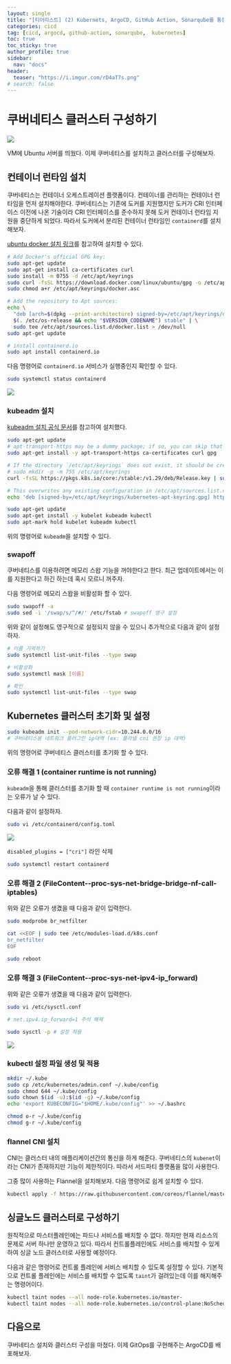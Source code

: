 ```yaml
---
layout: single
title: "[티어리스트] (2) Kubernets, ArgoCD, GitHub Action, Sonarqube를 통한 CICD 구축기"
categories: cicd
tag: [cicd, argocd, github-action, sonarqube,  kubernetes]
toc: true
toc_sticky: true
author_profile: true
sidebar:
  nav: "docs"
header:
  teaser: "https://i.imgur.com/rD4aT7s.png"
# search: false
---
```

# 쿠버네티스 클러스터 구성하기

![](https://i.imgur.com/rD4aT7s.png)

VM에 Ubuntu 서버를 띄웠다. 이제 쿠버네티스를 설치하고 클러스터를 구성해보자.

## 컨테이너 런타임 설치

쿠버네티스는 컨테이너 오케스트레이션 플랫폼이다. 컨테이너를 관리하는 컨테이너 런타임을 먼저 설치해야한다.
쿠버네티스는 기존에 도커를 지원했지만 도커가 CRI 인터페이스 이전에 나온 기술이라 CRI 인터페이스를 준수하지 못해 도커 컨테이너 런타임 지원을 중단하게 되었다. 따라서 도커에서 분리된 컨테이너 런타임인 `containerd`를 설치해보자.

[ubuntu docker 설치 링크](https://docs.docker.com/engine/install/ubuntu/)를 참고하여 설치할 수 있다.

```sh
# Add Docker's official GPG key:
sudo apt-get update
sudo apt-get install ca-certificates curl
sudo install -m 0755 -d /etc/apt/keyrings
sudo curl -fsSL https://download.docker.com/linux/ubuntu/gpg -o /etc/apt/keyrings/docker.asc
sudo chmod a+r /etc/apt/keyrings/docker.asc

# Add the repository to Apt sources:
echo \
  "deb [arch=$(dpkg --print-architecture) signed-by=/etc/apt/keyrings/docker.asc] https://download.docker.com/linux/ubuntu \
  $(. /etc/os-release && echo "$VERSION_CODENAME") stable" | \
  sudo tee /etc/apt/sources.list.d/docker.list > /dev/null
sudo apt-get update

# install containerd.io
sudo apt install containerd.io
```

다음 명령어로 `containerd.io` 서비스가 실행중인지 확인할 수 있다.

```sh
sudo systemctl status containerd
```

![](https://i.imgur.com/5QbPNZM.png)

### kubeadm 설치

[kubeadm 설치 공식 문서](https://kubernetes.io/docs/setup/production-environment/tools/kubeadm/install-kubeadm/)를 참고하여 설치했다.

```sh
sudo apt-get update
# apt-transport-https may be a dummy package; if so, you can skip that package
sudo apt-get install -y apt-transport-https ca-certificates curl gpg

# If the directory `/etc/apt/keyrings` does not exist, it should be created before the curl command, read the note below.
# sudo mkdir -p -m 755 /etc/apt/keyrings
curl -fsSL https://pkgs.k8s.io/core:/stable:/v1.29/deb/Release.key | sudo gpg --dearmor -o /etc/apt/keyrings/kubernetes-apt-keyring.gpg

# This overwrites any existing configuration in /etc/apt/sources.list.d/kubernetes.list
echo 'deb [signed-by=/etc/apt/keyrings/kubernetes-apt-keyring.gpg] https://pkgs.k8s.io/core:/stable:/v1.29/deb/ /' | sudo tee /etc/apt/sources.list.d/kubernetes.list

sudo apt-get update
sudo apt-get install -y kubelet kubeadm kubectl
sudo apt-mark hold kubelet kubeadm kubectl
```

위의 명령어로 `kubeadm`을 설치할 수 있다.
### swapoff

쿠버네티스를 이용하려면 메모리 스왑 기능을 꺼야한다고 한다. 최근 업데이트에서는 이를 지원한다고 하긴 하는데 혹시 모르니 꺼주자.

다음 명령어로 메모리 스왑을 비활성화 할 수 있다.

```sh
sudo swapoff -a
sudo sed -i '/swap/s/^/#/' /etc/fstab # swapoff 영구 설정
```

위와 같이 설정해도 영구적으로 설정되지 않을 수 있으니 추가적으로 다음과 같이 설정하자.

```sh
# 이름 기억하기
sudo systemctl list-unit-files --type swap

# 비활성화
sudo systemctl mask [이름]

# 확인
sudo systemctl list-unit-files --type swap
```

## Kubernetes 클러스터 초기화 및 설정

```sh
sudo kubeadm init --pod-network-cidr=10.244.0.0/16 
# 쿠버네티스용 네트워크 플러그인 ip대역 (ex: 플라넬 cni 권장 ip 대역)
```

위의 명령어로 쿠버네티스 클러스터를 초기화 할 수 있다.

### 오류 해결 1 (container runtime is not running)

`kubeadm`을 통해 클러스터를 초기화 할 때 `container runtime is not running`이라는 오류가 날 수 있다.

다음과 같이 설정하자.

```sh
sudo vi /etc/containerd/config.toml
```

![](https://i.imgur.com/7LPSW42.png)

`disabled_plugins = ["cri"]` 라인 삭제

```sh
sudo systemctl restart containerd
```

### 오류 해결 2 (FileContent--proc-sys-net-bridge-bridge-nf-call-iptables)

위와 같은 오류가 생겼을 때 다음과 같이 입력한다.

```sh
sudo modprobe br_netfilter

cat <<EOF | sudo tee /etc/modules-load.d/k8s.conf
br_netfilter
EOF

sudo reboot
```

### 오류 해결 3 (FileContent--proc-sys-net-ipv4-ip_forward)

위와 같은 오류가 생겼을 때 다음과 같이 입력한다.

```sh
sudo vi /etc/sysctl.conf

# net.ipv4.ip_forward=1 주석 해제

sudo sysctl -p # 설정 적용
```

![](https://i.imgur.com/mEvpqFK.png)

### kubectl 설정 파일 생성 및 적용

```sh
mkdir ~/.kube
sudo cp /etc/kubernetes/admin.conf ~/.kube/config
sudo chmod 644 ~/.kube/config
sudo chown $(id -u):$(id -g) ~/.kube/config
echo 'export KUBECONFIG="$HOME/.kube/config"' >> ~/.bashrc

chmod o-r ~/.kube/config
chmod g-r ~/.kube/config
```

### flannel CNI 설치

CNI는 클러스터 내의 애플리케이션간의 통신을 하게 해준다. 쿠버네티스의 `kubenet`이라는 CNI가 존재하지만 기능이 제한적이다. 따라서 서드파티 플랫폼을 많이 사용한다.

그중 많이 사용하는 Flannel을 설치해보자. 다음 명령어로 쉽게 설치할 수 있다.

```sh
kubectl apply -f https://raw.githubusercontent.com/coreos/flannel/master/Documentation/kube-flannel.yml
```

## 싱글노드 클러스터로 구성하기

원칙적으로 마스터플레인에는 파드나 서비스를 배치할 수 없다. 하지만 현재 리소스의 문제로 서버 하나만 운영하고 있다. 따라서 컨트롤플레인에도 서비스를 배치할 수 있게 하여 싱글 노드 클러스터로 사용할 예정이다.

다음과 같은 명령어로 컨트롤 플레인에 서비스 배치할 수 있도록 설정할 수 있다. 기본적으로 컨트롤 플레인에는 서비스를 배치할 수 없도록 `taint`가 걸려있는데 이를 해지해주는 명령어이다.

```sh
kubectl taint nodes --all node-role.kubernetes.io/master-
kubectl taint nodes --all node-role.kubernetes.io/control-plane:NoSchedule-
```

## 다음으로

쿠버네티스 설치와 클러스터 구성을 마쳤다. 이제 GitOps를 구현해주는 ArgoCD를 배포해보자.
